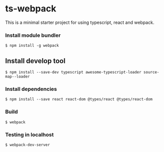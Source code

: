 # ts-webpack

This is a minimal starter project for using typescript, react and webpack. 

### Install module bundler
```
$ npm install -g webpack
```

## Install develop tool
```
$ npm install --save-dev typescript awesome-typescript-loader source-map--loader
```
 
### Install dependencies
```
$ npm install --save react react-dom @types/react @types/react-dom
```

### Build
```
$ webpack
```

### Testing in localhost
```
$ webpack-dev-server
```